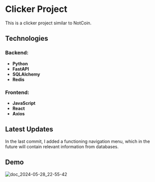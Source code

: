 # Clicker Project

This is a clicker project similar to NotCoin.

## Technologies

### Backend:
- **Python**
- **FastAPI**
- **SQLAlchemy**
- **Redis**

### Frontend:
- **JavaScript**
- **React**
- **Axios**

## Latest Updates

In the last commit, I added a functioning navigation menu, which in the future will contain relevant information from databases.

## Demo


![doc_2024-05-28_22-55-42](https://github.com/castromx/Clicker_Project_Web/assets/96194271/0d28b29e-c4f6-43dd-831e-3460c9e33fc7)
